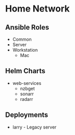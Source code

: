 # Home Network

## Ansible Roles

* Common
* Server
* Workstation
  * Mac

## Helm Charts

* web-services
  * nzbget
  * sonarr
  * radarr

## Deployments

* larry - Legacy server